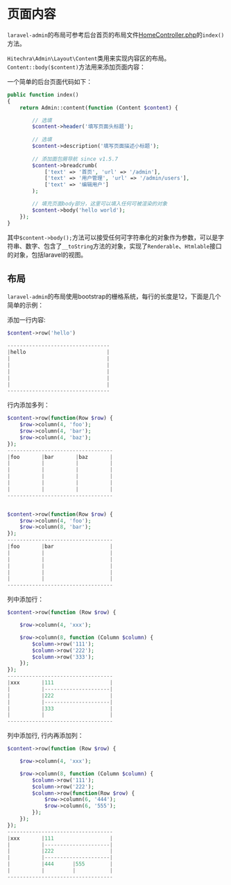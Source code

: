 # 页面内容

`laravel-admin`的布局可参考后台首页的布局文件[HomeController.php](https://github.com/z-song/laravel-admin/blob/master/src/Console/stubs/HomeController.stub)的`index()`方法。

`Hitechra\Admin\Layout\Content`类用来实现内容区的布局。`Content::body($content)`方法用来添加页面内容：

一个简单的后台页面代码如下：

```php
public function index()
{
    return Admin::content(function (Content $content) {

        // 选填
        $content->header('填写页面头标题');
        
        // 选填
        $content->description('填写页面描述小标题');
        
        // 添加面包屑导航 since v1.5.7
        $content->breadcrumb(
            ['text' => '首页', 'url' => '/admin'],
            ['text' => '用户管理', 'url' => '/admin/users'],
            ['text' => '编辑用户']
        );

        // 填充页面body部分，这里可以填入任何可被渲染的对象
        $content->body('hello world');
    });
}

```

其中`$content->body();`方法可以接受任何可字符串化的对象作为参数，可以是字符串、数字、包含了`__toString`方法的对象，实现了`Renderable`、`Htmlable`接口的对象，包括laravel的视图。


## 布局

`laravel-admin`的布局使用bootstrap的栅格系统，每行的长度是12，下面是几个简单的示例：

添加一行内容:

```php
$content->row('hello')

---------------------------------
|hello                          |
|                               |
|                               |
|                               |
|                               |
|                               |
---------------------------------

```

行内添加多列：

```php
$content->row(function(Row $row) {
    $row->column(4, 'foo');
    $row->column(4, 'bar');
    $row->column(4, 'baz');
});
----------------------------------
|foo       |bar       |baz       |
|          |          |          |
|          |          |          |
|          |          |          |
|          |          |          |
|          |          |          |
----------------------------------


$content->row(function(Row $row) {
    $row->column(4, 'foo');
    $row->column(8, 'bar');
});
----------------------------------
|foo       |bar                  |
|          |                     |
|          |                     |
|          |                     |
|          |                     |
|          |                     |
----------------------------------

```

列中添加行：

```php
$content->row(function (Row $row) {

    $row->column(4, 'xxx');

    $row->column(8, function (Column $column) {
        $column->row('111');
        $column->row('222');
        $column->row('333');
    });
});
----------------------------------
|xxx       |111                  |
|          |---------------------|
|          |222                  |
|          |---------------------|
|          |333                  |
|          |                     |
----------------------------------


```


列中添加行, 行内再添加列：

```php
$content->row(function (Row $row) {

    $row->column(4, 'xxx');

    $row->column(8, function (Column $column) {
        $column->row('111');
        $column->row('222');
        $column->row(function(Row $row) {
            $row->column(6, '444');
            $row->column(6, '555');
        });
    });
});
----------------------------------
|xxx       |111                  |
|          |---------------------|
|          |222                  |
|          |---------------------|
|          |444      |555        |
|          |         |           |
----------------------------------
```

